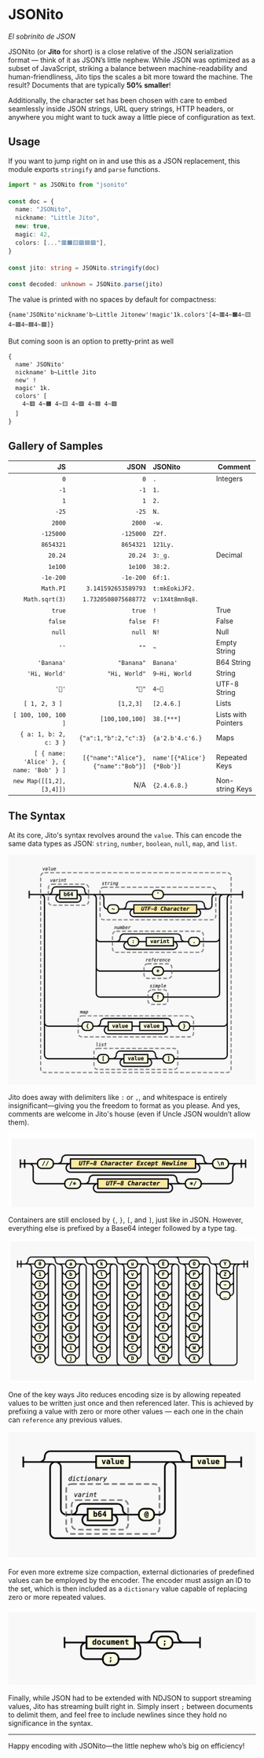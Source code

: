 # JSONito

*El sobrinito de JSON*

JSONito (or **Jito** for short) is a close relative of the JSON serialization format — think of it as JSON’s little nephew. While JSON was optimized as a subset of JavaScript, striking a balance between machine-readability and human-friendliness, Jito tips the scales a bit more toward the machine. The result? Documents that are typically **50% smaller**!

Additionally, the character set has been chosen with care to embed seamlessly inside JSON strings, URL query strings, HTTP headers, or anywhere you might want to tuck away a little piece of configuration as text.

## Usage

If you want to jump right on in and use this as a JSON replacement, this module exports `stringify` and `parse` functions.

```ts
import * as JSONito from "jsonito"

const doc = {
  name: "JSONito",
  nickname: "Little Jito",
  new: true,
  magic: 42,
  colors: [..."🟥🟧🟨🟩🟦🟪"],
}

const jito: string = JSONito.stringify(doc)

const decoded: unknown = JSONito.parse(jito)
```

The value is printed with no spaces by default for compactness:

```jito
{name'JSONito'nickname'b~Little Jitonew'!magic'1k.colors'[4~🟥4~🟧4~🟨4~🟩4~🟦4~🟪]}
```

But coming soon is an option to pretty-print as well

```jito
{
  name' JSONito'
  nickname' b~Little Jito
  new' ! 
  magic' 1k.
  colors' [
    4~🟥 4~🟧 4~🟨 4~🟩 4~🟦 4~🟪
  ]
}
```

## Gallery of Samples

|                                       JS |                                JSON | JSONito                   | Comment             |
| ---------------------------------------: | ----------------------------------: | :------------------------ | ------------------- |
|                                      `0` |                                 `0` | `.`                       | Integers            |
|                                     `-1` |                                `-1` | `1.`                      |                     |
|                                      `1` |                                 `1` | `2.`                      |                     |
|                                    `-25` |                               `-25` | `N.`                      |                     |
|                                   `2000` |                              `2000` | `-w.`                     |                     |
|                                `-125000` |                           `-125000` | `Z2f.`                    |                     |
|                                `8654321` |                           `8654321` | `121Ly.`                  |                     |
|                                  `20.24` |                             `20.24` | `3:_g.`                   | Decimal             |
|                                  `1e100` |                             `1e100` | `38:2.`                   |                     |
|                                `-1e-200` |                           `-1e-200` | `6f:1.`                   |                     |
|                                `Math.PI` |                 `3.141592653589793` | `t:mkEokiJF2.`            |                     |
|                           `Math.sqrt(3)` |                `1.7320508075688772` | `v:1X4t8mn8q8.`           |                     |
|                                   `true` |                              `true` | `!`                       | True                |
|                                  `false` |                             `false` | `F!`                      | False               |
|                                   `null` |                              `null` | `N!`                      | Null                |
|                                     `''` |                                `""` | `~`                       | Empty String        |
|                               `'Banana'` |                          `"Banana"` | `Banana'`                 | B64 String          |
|                            `'Hi, World'` |                       `"Hi, World"` | `9~Hi, World`             | String              |
|                                    `'🍌'` |                               `"🍌"` | `4~🍌`                     | UTF-8 String        |
|                           `[ 1, 2, 3 ] ` |                          `[1,2,3] ` | `[2.4.6.]`                | Lists               |
|                      `[ 100, 100, 100 ]` |                     `[100,100,100]` | `38.[***]`                | Lists with Pointers |
|                   `{ a: 1, b: 2, c: 3 }` |               `{"a":1,"b":2,"c":3}` | `{a'2.b'4.c'6.}`          | Maps                |
| `[ { name: 'Alice' }, { name: 'Bob' } ]` | `[{"name":"Alice"},{"name":"Bob"}]` | `name'[{*Alice'}{*Bob'}]` | Repeated Keys       |
|                 `new Map([[1,2],[3,4]])` |                                 N/A | `{2.4.6.8.}`              | Non-string Keys     |

## The Syntax

At its core, Jito's syntax revolves around the `value`. This can encode the same data types as JSON: `string`, `number`, `boolean`, `null`, `map`, and `list`.

![Railroad Diagram for Value](img/syntax-value.png)

Jito does away with delimiters like `:` or `,`, and whitespace is entirely insignificant—giving you the freedom to format as you please. And yes, comments are welcome in Jito's house (even if Uncle JSON wouldn’t allow them).

![Railroad Diagram for Comment](img/syntax-comment.png)

Containers are still enclosed by `{`, `}`, `[`, and `]`, just like in JSON. However, everything else is prefixed by a Base64 integer followed by a type tag.

![Railroad Diagram for B64](img/syntax-b64.png)

One of the key ways Jito reduces encoding size is by allowing repeated values to be written just once and then referenced later. This is achieved by prefixing a value with zero or more other values — each one in the chain can `reference` any previous values.

![Railroad Diagram for Document](img/syntax-document.png)

For even more extreme size compaction, external dictionaries of predefined values can be employed by the encoder. The encoder must assign an ID to the set, which is then included as a `dictionary` value capable of replacing zero or more repeated values.

![Railroad Diagram for Stream](img/syntax-stream.png)

Finally, while JSON had to be extended with NDJSON to support streaming values, Jito has streaming built right in. Simply insert `;` between documents to delimit them, and feel free to include newlines since they hold no significance in the syntax.

---

Happy encoding with JSONito—the little nephew who’s big on efficiency!